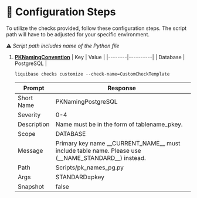 # 🔧 Configuration Steps
To utilize the checks provided, follow these configuration steps. The script path will have to be adjusted for your specific environment.

⚠️ *Script path includes name of the Python file*
1. [**PKNamingConvention**](pk_names_pg.py)
    | Key | Value |
    |--------|----------|
    | Database | PostgreSQL |
    ```
    liquibase checks customize --check-name=CustomCheckTemplate
    ```
    | Prompt | Response |
    |--------|----------|
    | Short Name | PKNamingPostgreSQL |
    | Severity | 0-4 |
    | Description | Name must be in the form of tablename_pkey. |
    | Scope | DATABASE |
    | Message | Primary key name \_\_CURRENT_NAME\_\_ must include table name.  Please use (\_\_NAME_STANDARD\_\_) instead. |
    | Path | Scripts/pk_names_pg.py |
    | Args | STANDARD=pkey |
    | Snapshot | false |
